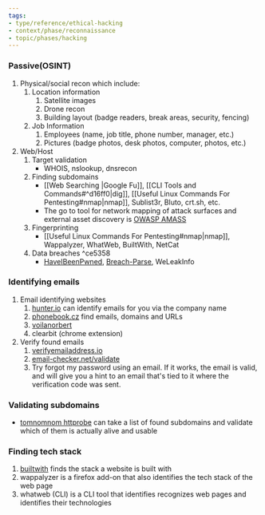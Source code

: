 ```yaml
---
tags:
- type/reference/ethical-hacking
- context/phase/reconnaissance
- topic/phases/hacking
---
```


### Passive(OSINT)
1. Physical/social recon which include:
	1. Location information
		1. Satellite images
		2. Drone recon
		3. Building layout (badge readers, break areas, security, fencing)
	2. Job Information
		1. Employees (name, job title, phone number, manager, etc.)
		2. Pictures (badge photos, desk photos, computer, photos, etc.)
2. Web/Host
	1. Target validation
		- WHOIS, nslookup, dnsrecon
	2. Finding subdomains
		- [[Web Searching |Google Fu]], [[CLI Tools and Commands#^d16ff0|dig]], [[Useful Linux Commands For Pentesting#nmap|nmap]], Sublist3r, Bluto, crt.sh, etc.
		- The go to tool for network mapping of attack surfaces and external asset discovery is [OWASP AMASS](https://github.com/owasp-amass/amass)
	3. Fingerprinting
		- [[Useful Linux Commands For Pentesting#nmap|nmap]], Wappalyzer, WhatWeb, BuiltWith, NetCat
	4. Data breaches ^ce5358
		- [HaveIBeenPwned](https://haveibeenpwned.com), [Breach-Parse](https://github.com/hmaverickadams/breach-parse), WeLeakInfo


### Identifying emails
1. Email identifying websites
	1. [hunter.io](https://hunter.io) can identify emails for you via the company name
	2. [phonebook.cz](https://phonebook.cz) find emails, domains and URLs
	3. [voilanorbert](https://www.voilanorbert.com)
	4. clearbit (chrome extension)
2. Verify found emails
	1. [verifyemailaddress.io](https://tools.emailhippo.com)
	2. [email-checker.net/validate](https://email-checker.net/validate)
	3. Try forgot my password using an email. If it works, the email is valid, and will give you a hint to an email that's tied to it where the verification code was sent.

### Validating subdomains
- [tomnomnom httprobe](https://github.com/tomnomnom/httprobe) can take a list of found subdomains and validate which of them is actually alive and usable

### Finding tech stack
1. [builtwith](https://builtwith.com/) finds the stack a website is built with
2. wappalyzer is a firefox add-on that also identifies the tech stack of the web page
3. whatweb (CLI) is a CLI tool that identifies recognizes web pages and identifies their technologies
